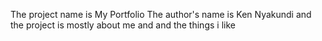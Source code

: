 The project name is My Portfolio
The author's name is Ken Nyakundi and the project is mostly about me and and the things i like

